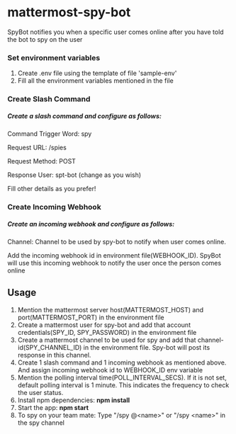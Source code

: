 # mattermost-spy-bot

SpyBot notifies you when a specific user comes online after you have told the bot to spy on the user

### Set environment variables
1. Create .env file using the template of file 'sample-env'
2. Fill all the environment variables mentioned in the file

### Create Slash Command

##### Create a slash command and configure as follows:

Command Trigger Word: spy

Request URL: <spy-bot url>/spies

Request Method: POST

Response User: spt-bot (change as you wish)

Fill other details as you prefer!

### Create Incoming Webhook

##### Create an incoming webhook and configure as follows:

Channel: Channel to be used by spy-bot to notify when user comes online.

Add the incoming webhook id in environment file(WEBHOOK_ID). SpyBot will use this incoming webhook to notify the user once the person comes online


## Usage
1. Mention the mattermost server host(MATTERMOST_HOST) and port(MATTERMOST_PORT) in the environment file
2. Create a mattermost user for spy-bot and add that account credentials(SPY_ID, SPY_PASSWORD) in the environment file
3. Create a mattermost channel to be used for spy and add that channel-id(SPY_CHANNEL_ID) in the environment file. Spy-bot will post its response in this channel.
4. Create 1 slash command and 1 incoming webhook as mentioned above. And assign incoming webhook id to WEBHOOK_ID env variable
5. Mention the polling interval time(POLL_INTERVAL_SECS). If it is not set, default polling interval is 1 minute. This indicates the frequency to check the user status.
6. Install npm dependencies: **npm install**
7. Start the app: **npm start**
7. To spy on your team mate: Type "/spy @\<name>" or "/spy \<name>" in the spy channel

